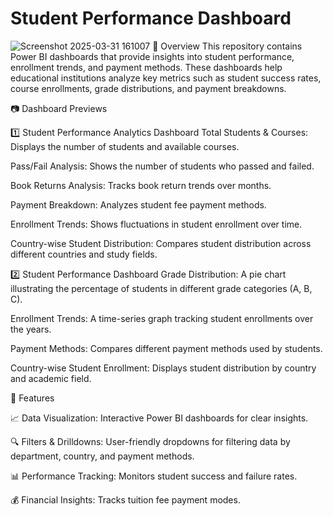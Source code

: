 # Student Performance Dashboard

![Screenshot 2025-03-31 161007](https://github.com/user-attachments/assets/4f89ee3a-c69f-432f-a000-6509c83fc83d)
📌 Overview
This repository contains Power BI dashboards that provide insights into student performance, enrollment trends, and payment methods. These dashboards help educational institutions analyze key metrics such as student success rates, course enrollments, grade distributions, and payment breakdowns.

📷 Dashboard Previews

1️⃣ Student Performance Analytics Dashboard
Total Students & Courses: Displays the number of students and available courses.

Pass/Fail Analysis: Shows the number of students who passed and failed.

Book Returns Analysis: Tracks book return trends over months.

Payment Breakdown: Analyzes student fee payment methods.

Enrollment Trends: Shows fluctuations in student enrollment over time.

Country-wise Student Distribution: Compares student distribution across different countries and study fields.

2️⃣ Student Performance Dashboard
Grade Distribution: A pie chart illustrating the percentage of students in different grade categories (A, B, C).

Enrollment Trends: A time-series graph tracking student enrollments over the years.

Payment Methods: Compares different payment methods used by students.

Country-wise Student Enrollment: Displays student distribution by country and academic field.

📌 Features

📈 Data Visualization: Interactive Power BI dashboards for clear insights.

🔍 Filters & Drilldowns: User-friendly dropdowns for filtering data by department, country, and payment methods.

📊 Performance Tracking: Monitors student success and failure rates.

💰 Financial Insights: Tracks tuition fee payment modes.

